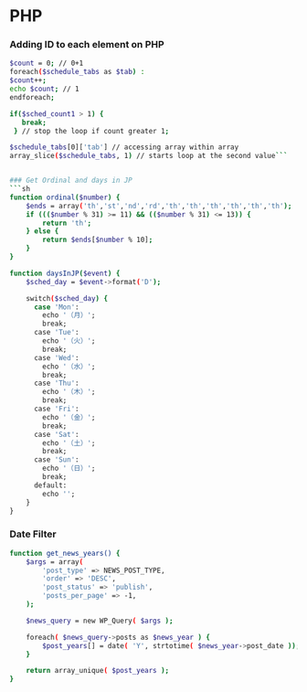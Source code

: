 # PHP

### Adding ID to each element on PHP
```sh
$count = 0; // 0+1
foreach($schedule_tabs as $tab) :
$count++;
echo $count; // 1
endforeach;

if($sched_count1 > 1) {
   break;
 } // stop the loop if count greater 1;

$schedule_tabs[0]['tab'] // accessing array within array
array_slice($schedule_tabs, 1) // starts loop at the second value```


### Get Ordinal and days in JP
```sh
function ordinal($number) {
    $ends = array('th','st','nd','rd','th','th','th','th','th','th');
    if ((($number % 31) >= 11) && (($number % 31) <= 13)) {
        return 'th';
    } else {
        return $ends[$number % 10];
    }
}

function daysInJP($event) {
    $sched_day = $event->format('D');

    switch($sched_day) {
      case 'Mon':
        echo '（月）';
        break;
      case 'Tue':
        echo '（火）';
        break;
      case 'Wed':
        echo '（水）';
        break;
      case 'Thu':
        echo '（木）';
        break;
      case 'Fri':
        echo '（金）';
        break;
      case 'Sat':
        echo '（土）';
        break;
      case 'Sun':
        echo '（日）';
        break;
      default:
        echo '';
    }
}
```

### Date Filter
```sh
function get_news_years() {
    $args = array(
        'post_type' => NEWS_POST_TYPE,
        'order' => 'DESC',
        'post_status' => 'publish',
        'posts_per_page' => -1,
    );

    $news_query = new WP_Query( $args );

    foreach( $news_query->posts as $news_year ) {
        $post_years[] = date( 'Y', strtotime( $news_year->post_date ));
    }

    return array_unique( $post_years );
}
```
